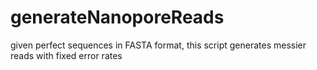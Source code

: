 # generateNanoporeReads
given perfect sequences in FASTA format, this script generates messier reads with fixed error rates

